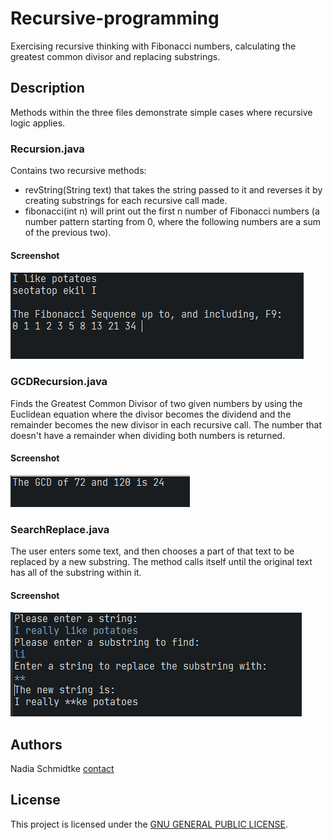 # Recursive-programming

Exercising recursive thinking with Fibonacci numbers, calculating the greatest common divisor and replacing substrings.

## Description

Methods within the three files demonstrate simple cases where recursive logic applies.

### Recursion.java
Contains two recursive methods:
- revString(String text) that takes the string passed to it and reverses it by creating substrings for each recursive call made.
- fibonacci(int n) will print out the first n number of Fibonacci numbers (a number pattern starting from 0, where the following numbers are a sum of the previous two).

#### Screenshot
![reverse string and fibonacci screenshot](https://github.com/Nadia-JSch/Recursive-programming/blob/master/recursion%20screenshot.png)

### GCDRecursion.java
Finds the Greatest Common Divisor of two given numbers by using the Euclidean equation where the divisor becomes the dividend and the remainder becomes the new divisor in each recursive call. The number that doesn't have a remainder when dividing both numbers is returned.

#### Screenshot
![GCD output](https://github.com/Nadia-JSch/Recursive-programming/blob/master/GCD%20screenshot.png)

### SearchReplace.java
The user enters some text, and then chooses a part of that text to be replaced by a new substring. The method calls itself until the original text has all of the substring within it.

#### Screenshot
![search replace screenshot](https://github.com/Nadia-JSch/Recursive-programming/blob/master/search%20replace%20recursion%20screenshot.png)

## Authors

Nadia Schmidtke [contact](https://nadia-jsch.github.io/nadia-schmidtke-resume/Contact.html)

## License

This project is licensed under the [GNU GENERAL PUBLIC LICENSE](https://github.com/Nadia-JSch/Recursive-programming/blob/master/LICENSE).
